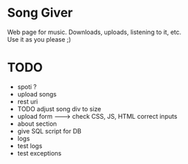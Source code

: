 # Song Giver
Web page for music. Downloads, uploads, listening to it, etc. <br>
Use it as you please ;)

# TODO
<ul>
	<li>spoti ?</li>
	<li>upload songs</li>
	<li>rest uri</li>
	<li>TODO adjust song div to size</li>
	<li>upload form ---> check CSS, JS, HTML correct inputs</li>
	<li>about section</li>
	<li>give SQL script for DB</li>
	<li>logs</li>
	<li>test logs</li>
	<li>test exceptions</li>
</ul>
